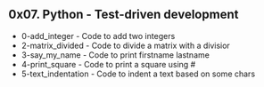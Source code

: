 ## 0x07. Python - Test-driven development

* 0-add_integer - Code to add two integers
* 2-matrix_divided - Code to divide a matrix with a divisior
* 3-say_my_name - Code to print firstname lastname
* 4-print_square - Code to print a square using #
* 5-text_indentation - Code to indent a text based on some chars
